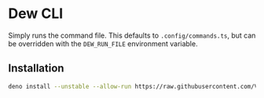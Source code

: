 # Dew CLI

Simply runs the command file.  This defaults to `.config/commands.ts`, but can be overridden with the `DEW_RUN_FILE` environment variable.

## Installation

```sh
deno install --unstable --allow-run https://raw.githubusercontent.com/Vehmloewff/dew-cli/master/dew.ts
```
